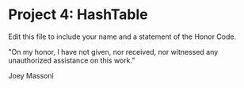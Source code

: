 # Project 4: HashTable

Edit this file to include your name and a statement of the Honor Code.

"On my honor, I have not given, nor received, nor witnessed any unauthorized assistance on this work.”

Joey Massoni
